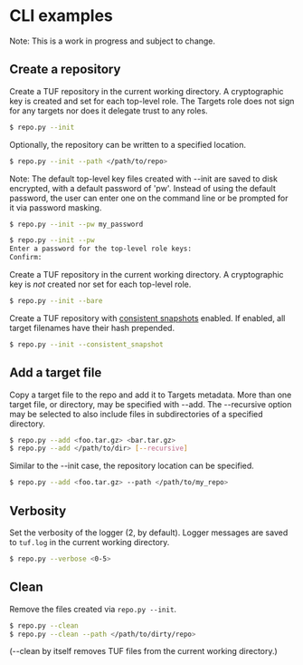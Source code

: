 # CLI examples #

Note: This is a work in progress and subject to change.

## Create a repository ##

Create a TUF repository in the current working directory.  A cryptographic key
is created and set for each top-level role.  The Targets role does not sign for
any targets nor does it delegate trust to any roles.

```Bash
$ repo.py --init
```

Optionally, the repository can be written to a specified location.
```Bash
$ repo.py --init --path </path/to/repo>
```

Note:  The default top-level key files created with --init are saved to disk
encrypted, with a default password of 'pw'.  Instead of using the default
password, the user can enter one on the command line or be prompted
for it via password masking.
```Bash
$ repo.py --init --pw my_password
```

```Bash
$ repo.py --init --pw
Enter a password for the top-level role keys:
Confirm:
```


Create a TUF repository in the current working directory.  A cryptographic key
is *not* created nor set for each top-level role.
```Bash
$ repo.py --init --bare
```



Create a TUF repository with [consistent
snapshots](https://github.com/theupdateframework/specification/blob/master/tuf-spec.md#7-consistent-snapshots)
enabled.  If enabled, all target filenames have their hash prepended.
```Bash
$ repo.py --init --consistent_snapshot
```



## Add a target file ##

Copy a target file to the repo and add it to Targets metadata.  More than one
target file, or directory, may be specified with --add.  The --recursive option
may be selected to also include files in subdirectories of a specified
directory.
```Bash
$ repo.py --add <foo.tar.gz> <bar.tar.gz>
$ repo.py --add </path/to/dir> [--recursive]
```

Similar to the --init case, the repository location can be specified.
```Bash
$ repo.py --add <foo.tar.gz> --path </path/to/my_repo>
```



## Verbosity ##

Set the verbosity of the logger (2, by default).  Logger messages are saved to
`tuf.log` in the current working directory.
```Bash
$ repo.py --verbose <0-5>
```

## Clean ##

Remove the files created via `repo.py --init`.
```Bash
$ repo.py --clean
$ repo.py --clean --path </path/to/dirty/repo>
```
(--clean by itself removes TUF files from the current working directory.)
